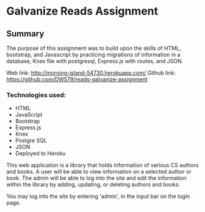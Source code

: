 # Galvanize Reads Assignment

## Summary

The purpose of this assignment was to build upon the skills of HTML, bootstrap, and Javascript by practicing migrations of information in a database, Knex file with postgresql, Express.js with routes, and JSON.

Web link: http://morning-island-54730.herokuapp.com/
Github link: https://github.com/DW579/reads-galvanize-assignment

### Technologies used:
* HTML
* JavaScript
* Bootstrap
* Express.js
* Knex
* Postgre SQL
* JSON
* Deployed to Heroku

This web application is a library that holds information of various CS authors and books. A user will be able to view information on a selected author or book. The admin will be able to log into the site and edit the information within the library by adding, updating, or deleting authors and books.

You may log into the site by entering 'admin', in the input bar on the login page.

